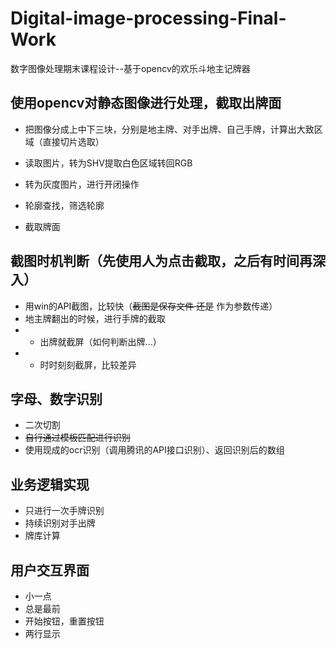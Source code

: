 # Digital-image-processing-Final-Work
数字图像处理期末课程设计--基于opencv的欢乐斗地主记牌器

## 使用opencv对静态图像进行处理，截取出牌面

- 把图像分成上中下三块，分别是地主牌、对手出牌、自己手牌，计算出大致区域（直接切片选取）

- 读取图片，转为SHV提取白色区域转回RGB
- 转为灰度图片，进行开闭操作
- 轮廓查找，筛选轮廓
- 截取牌面

## 截图时机判断（先使用人为点击截取，之后有时间再深入）
- 用win的API截图，比较快（~~截图是保存文件  还是~~  作为参数传递）
- 地主牌翻出的时候，进行手牌的截取
- - 出牌就截屏（如何判断出牌...）
- - 时时刻刻截屏，比较差异

## 字母、数字识别
- 二次切割
- ~~自行通过模板匹配进行识别~~
- 使用现成的ocr识别（调用腾讯的API接口识别）、返回识别后的数组

## 业务逻辑实现
- 只进行一次手牌识别
- 持续识别对手出牌
- 牌库计算

## 用户交互界面
- 小一点
- 总是最前
- 开始按钮，重置按钮
- 两行显示